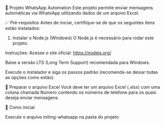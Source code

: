 📱 Projeto WhatsApp Automation
Este projeto permite enviar mensagens automáticas via WhatsApp utilizando dados de um arquivo Excel.




✅ Pré-requisitos
Antes de iniciar, certifique-se de que os seguintes itens estão instalados:

1. Instalar o Node.js (Windows)
O Node.js é necessário para rodar este projeto.

Instruções:
Acesse o site oficial: https://nodejs.org/

Baixe a versão LTS (Long Term Support) recomendada para Windows.

Execute o instalador e siga os passos padrão (recomenda-se deixar todas as opções como estão).




📂 Preparar o arquivo Excel
Você deve ter um arquivo Excel (.xlsx) com uma coluna chamada Número contendo os números de telefone para os quais deseja enviar mensagens.




🚀 Como iniciar

Execute o arquivo initing-whatsapp na pasta do projeto
